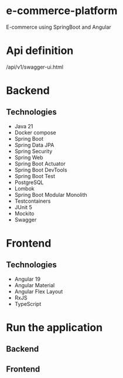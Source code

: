 # e-commerce-platform
E-commerce using SpringBoot and Angular

# Api definition
/api/v1/swagger-ui.html

# Backend
## Technologies
- Java 21
- Docker compose
- Spring Boot
- Spring Data JPA
- Spring Security
- Spring Web
- Spring Boot Actuator
- Spring Boot DevTools
- Spring Boot Test
- PostgreSQL
- Lombok
- Spring Boot Modular Monolith
- Testcontainers
- JUnit 5
- Mockito
- Swagger

# Frontend
## Technologies
- Angular 19
- Angular Material
- Angular Flex Layout
- RxJS
- TypeScript

# Run the application


## Backend

## Frontend